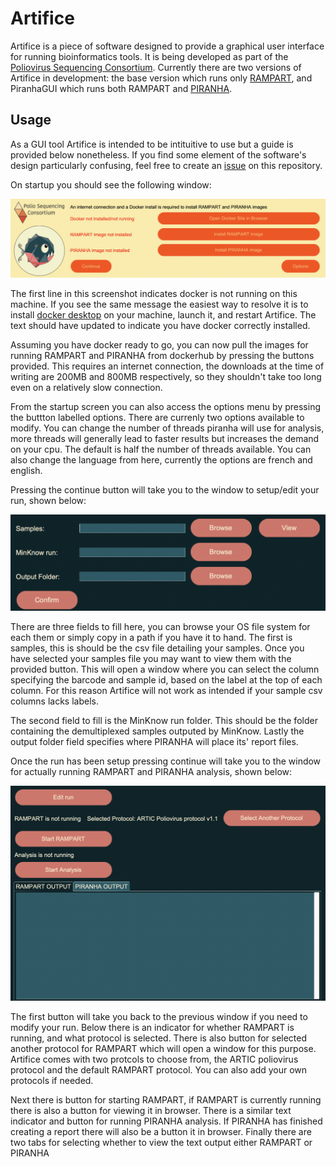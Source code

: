 # Artifice

Artifice is a piece of software designed to provide a graphical user interface for running bioinformatics tools. It is being developed as part of the [Poliovirus Sequencing Consortium](https://polio-nanopore.github.io/). Currently there are two versions of Artifice in development: the base version which runs only [RAMPART](https://github.com/artic-network/rampart), and PiranhaGUI which runs both RAMPART and [PIRANHA](https://github.com/polio-nanopore/piranha).

## Usage
As a GUI tool Artifice is intended to be intituitive to use but a guide is provided below nonetheless. If you find some element of the software's design particularly confusing, feel free to create an [issue](https://github.com/CorwinAnsley/artifice/issues) on this repository.

On startup you should see the following window:

<img src="./docs/Artifice_Startup_Screenshot.png">

The first line in this screenshot indicates docker is not running on this machine. If you see the same message the easiest way to resolve it is to install [docker desktop](https://docs.docker.com/get-docker/) on your machine, launch it, and restart Artifice. The text should have updated to indicate you have docker correctly installed.

Assuming you have docker ready to go, you can now pull the images for running RAMPART and PIRANHA from dockerhub by pressing the buttons provided. This requires an internet connection, the downloads at the time of writing are 200MB and 800MB respectively, so they shouldn't take too long even on a relatively slow connection.

From the startup screen you can also access the options menu by pressing the buttton labelled options. There are currenly two options available to modify. You can change the number of threads piranha will use for analysis, more threads will generally lead to faster results but increases the demand on your cpu. The default is half the number of threads available. You can also change the language from here, currently the options are french and english.

Pressing the continue button will take you to the window to setup/edit your run, shown below:

<img src="./docs/Artifice_Edit_Run_Screenshot.png" width="650">

There are three fields to fill here, you can browse your OS file system for each them or simply copy in a path if you have it to hand. The first is samples, this is should be the csv file detailing your samples. Once you have selected your samples file you may want to view them with the provided button. This will open a window where you can select the column specifying the barcode and sample id, based on the label at the top of each column. For this reason Artifice will not work as intended if your sample csv columns lacks labels.

The second field to fill is the MinKnow run folder. This should be the folder containing the demultiplexed samples outputed by MinKnow. Lastly the output folder field specifies where PIRANHA will place its' report files.

Once the run has been setup pressing continue will take you to the window for actually running RAMPART and PIRANHA analysis, shown below:

<img src="./docs/Artifice_Execute_Screenshot.png">

The first button will take you back to the previous window if you need to modify your run. Below there is an indicator for whether RAMPART is running, and what protocol is selected. There is also button for selected another protocol for RAMPART which will open a window for this purpose. Artifice comes with two protcols to choose from, the ARTIC poliovirus protocol and the default RAMPART protocol. You can also add your own protocols if needed. 

Next there is button for starting RAMPART, if RAMPART is currently running there is also a button for viewing it in browser. There is a similar text indicator and button for running PIRANHA analysis. If PIRANHA has finished creating a report there will also be a button it in browser. Finally there are two tabs for selecting whether to view the text output either RAMPART or PIRANHA
